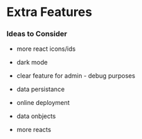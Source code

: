 # Extra Features

### Ideas to Consider

- more react icons/ids
- dark mode
- clear feature for admin - debug purposes

- data persistance
- online deployment
- data onbjects
- more reacts
